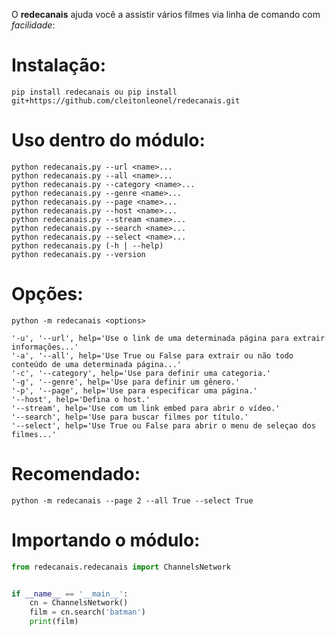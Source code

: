 O **redecanais** ajuda você a assistir vários filmes via linha de comando com *facilidade*:

# Instalação:
```shell script
pip install redecanais ou pip install git+https://github.com/cleitonleonel/redecanais.git
```

# Uso dentro do módulo:
```shell script
python redecanais.py --url <name>...
python redecanais.py --all <name>... 
python redecanais.py --category <name>...
python redecanais.py --genre <name>...
python redecanais.py --page <name>...
python redecanais.py --host <name>...                             
python redecanais.py --stream <name>...
python redecanais.py --search <name>...
python redecanais.py --select <name>...
python redecanais.py (-h | --help)
python redecanais.py --version
```      

# Opções:
    
```shell script
python -m redecanais <options>

'-u', '--url', help='Use o link de uma determinada página para extrair informações...'
'-a', '--all', help='Use True ou False para extrair ou não todo conteúdo de uma determinada página...'
'-c', '--category', help='Use para definir uma categoria.'
'-g', '--genre', help='Use para definir um gênero.'
'-p', '--page', help='Use para especificar uma página.'
'--host', help='Defina o host.'
'--stream', help='Use com um link embed para abrir o vídeo.'
'--search', help='Use para buscar filmes por título.'
'--select', help='Use True ou False para abrir o menu de seleçao dos filmes...'
```

# Recomendado:

```shell script
python -m redecanais --page 2 --all True --select True
```


# Importando o módulo:
```python
from redecanais.redecanais import ChannelsNetwork


if __name__ == '__main__':
    cn = ChannelsNetwork()
    film = cn.search('batman')
    print(film)
```